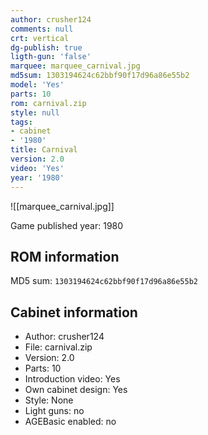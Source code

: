 ```yaml
---
author: crusher124
comments: null
crt: vertical
dg-publish: true
ligth-gun: 'false'
marquee: marquee_carnival.jpg
md5sum: 1303194624c62bbf90f17d96a86e55b2
model: 'Yes'
parts: 10
rom: carnival.zip
style: null
tags:
- cabinet
- '1980'
title: Carnival
version: 2.0
video: 'Yes'
year: '1980'
---
```


![[marquee_carnival.jpg]]

Game published year: 1980

## ROM information

MD5 sum: `1303194624c62bbf90f17d96a86e55b2` 

## Cabinet information

- Author: crusher124
- File: carnival.zip
- Version: 2.0
- Parts: 10
- Introduction video: Yes
- Own cabinet design: Yes
- Style: None
- Light guns: no
- AGEBasic enabled: no

